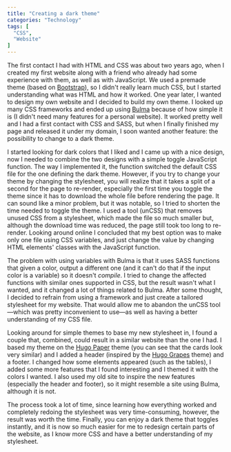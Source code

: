 ```yaml
---
title: "Creating a dark theme"
categories: "Technology"
tags: [
  "CSS",
  "Website"
]
---
```


The first contact I had with HTML and CSS was about two years ago, when I
created my first website along with a friend who already had some experience
with them, as well as with JavaScript. We used a premade theme (based on
[Bootstrap][bs]), so I didn't really learn much CSS, but I started understanding
what was HTML and how it worked. One year later, I wanted to design my own
website and I decided to build my own theme. I looked up many CSS frameworks and
ended up using [Bulma][b] because of how simple it is (I didn't need many
features for a personal website). It worked pretty well and I had a first
contact with CSS and SASS, but when I finally finished my page and released it
under my domain, I soon wanted another feature: the possibility to change to a
dark theme.

I started looking for dark colors that I liked and I came up with a nice design,
now I needed to combine the two designs with a simple toggle JavaScript
function. The way I implemented it, the function switched the default CSS file
for the one defining the dark theme. However, if you try to change your theme by
changing the stylesheet, you will realize that it takes a split of a second for
the page to re-render, especially the first time you toggle the theme since it
has to download the whole file before rendering the page. It can sound like a
minor problem, but it was notable, so I tried to shorten the time needed to
toggle the theme. I used a tool (unCSS) that removes unused CSS from a
stylesheet, which made the file so much smaller but, although the download time
was reduced, the page still took too long to re-render. Looking around online I
concluded that my best option was to make only one file using CSS variables, and
just change the value by changing HTML elements' classes with the JavaScript
function.

The problem with using variables with Bulma is that it uses SASS functions that
given a color, output a different one (and it can't do that if the input color
is a variable) so it doesn't *compile*. I tried to change the affected functions
with similar ones supported in CSS, but the result wasn't what I wanted, and it
changed a lot of things related to Bulma. After some thought, I decided to
refrain from using a framework and just create a tailored stylesheet for my
website. That would allow me to abandon the unCSS tool—which was pretty
inconvenient to use—as well as having a better understanding of my CSS file.

Looking around for simple themes to base my new stylesheet in, I found a couple
that, combined, could result in a similar website than the one I had. I based my
theme on the [Hugo Paper][hp] theme (you can see that the cards look very
similar) and I added a header (inspired by the [Hugo Grapes][hg] theme) and a
footer. I changed how some elements appeared (such as the tables), I added some
more features that I found interesting and I themed it with the colors I wanted.
I also used my old site to inspire the new features (especially the header and
footer), so it might resemble a site using Bulma, although it is not.

The process took a lot of time, since learning how everything worked and
completely redoing the stylesheet was very time-consuming, however, the result
was worth the time. Finally, you can enjoy a dark theme that toggles instantly,
and it is now so much easier for me to redesign certain parts of the website, as
I know more CSS and have a better understanding of my stylesheet.


[bs]: <https://getbootstrap.com/> "Bootstrap"
[b]: <https://bulma.io/> "Bulma"
[hp]: <https://github.com/nanxiaobei/hugo-paper/> "Hugo Paper — GitHub"
[hg]: <https://github.com/shankar/hugo-grapes/> "Hugo Grapes — GitHub"

